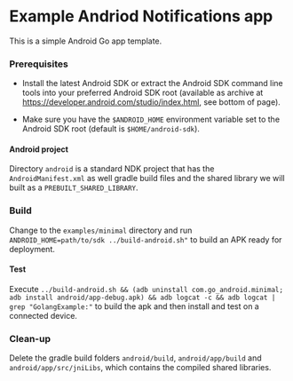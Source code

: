 Example Andriod Notifications app
==============

This is a simple Android Go app template.

### Prerequisites

* Install the latest Android SDK or extract the Android SDK command line tools into your preferred Android SDK root (available as archive at https://developer.android.com/studio/index.html, see bottom of page).

* Make sure you have the `$ANDROID_HOME` environment variable set to the Android SDK root (default is `$HOME/android-sdk`).

#### Android project

Directory `android` is a standard NDK project that has the `AndroidManifest.xml`
as well gradle build files and the shared library we will built as a `PREBUILT_SHARED_LIBRARY`.

### Build

Change to the `examples/minimal` directory and run
`ANDROID_HOME=path/to/sdk ../build-android.sh"`
to build an APK ready for deployment.

#### Test

Execute `../build-android.sh && (adb uninstall com.go_android.minimal; adb install android/app-debug.apk) && adb logcat -c && adb logcat | grep "GolangExample:"` to build the apk and then install and test on a connected device.

### Clean-up

Delete the gradle build folders `android/build`, `android/app/build` and `android/app/src/jniLibs`, which contains the compiled shared libraries.
